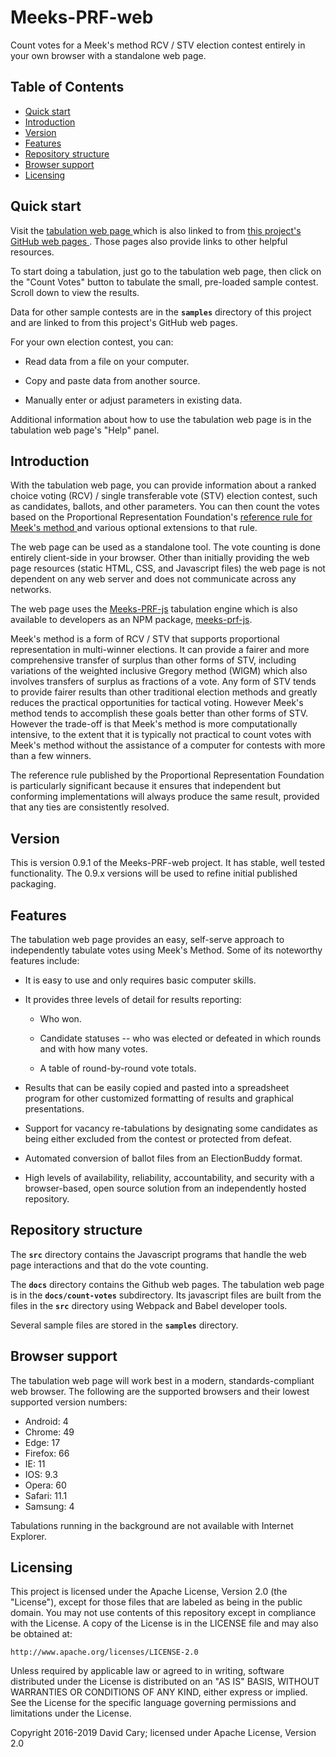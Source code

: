 Meeks-PRF-web
=============

Count votes for a Meek's method RCV / STV election contest entirely in
your own browser with a standalone web page.

## Table of Contents

  * [Quick start](#quick-start)
  * [Introduction](#introduction)
  * [Version](#version)
  * [Features](#features)
  * [Repository structure](#repository-structure)
  * [Browser support](#browser-support)
  * [Licensing](#licensing)


## Quick start

Visit the
[tabulation web page
](https://davidcary.github.com/Meeks-PRF-web/count-votes/)
which is also linked to from
[this project's GitHub web pages
](https://davidcary.github.com/Meeks-PRF-web/).
Those pages also provide links to other helpful resources.

To start doing a tabulation,
just go to the tabulation web page,
then click on the "Count Votes" button
to tabulate the small, pre-loaded sample contest.
Scroll down to view the results.

Data for other sample contests are
in the __`samples`__ directory of this project
and are linked to from this project's GitHub web pages.

For your own election contest, you can:

+ Read data from a file on your computer.
  
+ Copy and paste data from another source.
  
+ Manually enter or adjust parameters in existing data.

Additional information about how to use the tabulation web page
is in the tabulation web page's "Help" panel.


## Introduction

With the tabulation web page, you can provide information
about a ranked choice voting (RCV) / single transferable vote (STV)
election contest, such as candidates, ballots, and other parameters.
You can then count the votes based on
the Proportional Representation Foundation's
[reference rule for Meek's method
](https://prfound.org/resources/reference/reference-meek-rule/)
and various optional extensions to that rule.

The web page can be used as a standalone tool.
The vote counting is done entirely client-side in your browser.
Other than initially providing the web page resources (static
HTML, CSS, and Javascript files) the web page is not dependent on
any web server and does not communicate across any networks.

The web page uses the 
[Meeks-PRF-js](https://github.com/DavidCary/Meeks-PRF-js) tabulation engine
which is also available to developers as an NPM package,
[meeks-prf-js](https:npmjs.com/package/meeks-prf-js).

Meek's method is a form of RCV / STV that supports proportional
representation in multi-winner elections.
It can provide a fairer and more comprehensive transfer of surplus
than other forms of STV,
including variations of the weighted inclusive Gregory method (WIGM)
which also involves transfers of surplus as fractions of a vote.
Any form of STV tends to provide fairer results than other
traditional election methods
and greatly reduces the practical opportunities for tactical
voting.
However Meek's method tends to accomplish these goals
better than other forms of STV.
However the trade-off is that
Meek's method is more computationally intensive,
to the extent that it is typically not practical to count votes with
Meek's method without the assistance of a computer for contests with
more than a few winners.

The reference rule published by the Proportional Representation
Foundation is particularly significant because it ensures that
independent but conforming implementations will always produce the same
result, provided that any ties are consistently resolved.


## Version

This is version 0.9.1 of the Meeks-PRF-web project. It has stable, well
tested functionality.
The 0.9.x versions will be used to refine initial
published packaging.


## Features

The tabulation web page
provides an easy, self-serve approach
to independently tabulate votes using Meek's Method.
Some of its noteworthy features include:

 + It is easy to use and only requires basic computer skills.

 + It provides three levels of detail for results reporting:
 
     + Who won.

     + Candidate statuses -- who was elected or defeated in which rounds
       and with how many votes.

     + A table of round-by-round vote totals.

 + Results that can be easily copied and pasted into a spreadsheet
   program for other customized formatting of results and graphical
   presentations.

 + Support for vacancy re-tabulations by designating some candidates
   as being either excluded from the contest or protected from defeat.
 
 + Automated conversion of ballot files from an ElectionBuddy format.
 
 + High levels of availability, reliability, accountability, and security
   with a browser-based, open source solution 
   from an independently hosted repository.
 

## Repository structure

The __`src`__ directory contains the Javascript programs that handle
the web page interactions and that do the vote counting.

The __`docs`__ directory contains the Github web pages.
The tabulation web page is in the __`docs/count-votes`__ subdirectory.
Its javascript files are built from the files in the __`src`__ directory
using Webpack and Babel developer tools.

Several sample files are stored in the __`samples`__ directory.


## Browser support

The tabulation web page will work best in a
modern, standards-compliant web browser. 
The following are the supported browsers
and their lowest supported version numbers:

+ Android: 4
+ Chrome: 49
+ Edge: 17
+ Firefox: 66
+ IE: 11
+ IOS: 9.3
+ Opera: 60
+ Safari: 11.1
+ Samsung: 4

Tabulations running in the background are not available
with Internet Explorer.

## Licensing

This project is licensed under
the Apache License, Version 2.0 (the "License"),
except for those files that are labeled as being in the public domain.
You may not use contents of this repository except in
compliance with the License.
A copy of the License is in the LICENSE file and may also be obtained at:

    http://www.apache.org/licenses/LICENSE-2.0

Unless required by applicable law or agreed to in writing,
software distributed under the License is distributed on an "AS IS" BASIS,
WITHOUT WARRANTIES OR CONDITIONS OF ANY KIND, either express or implied.
See the License for the specific language governing permissions and
limitations under the License.

Copyright 2016-2019 David Cary; licensed under Apache License, Version 2.0

